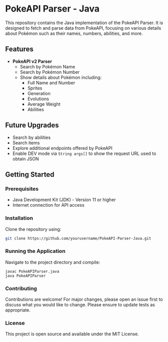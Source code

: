 # PokeAPI Parser - Java

This repository contains the Java implementation of the PokeAPI Parser. It is designed to fetch and parse data from PokeAPI, focusing on various details about Pokémon such as their names, numbers, abilities, and more.

## Features

- **PokeAPI v2 Parser**
  - Search by Pokémon Name
  - Search by Pokémon Number
  - Show details about Pokémon including:
    - Full Name and Number
    - Sprites
    - Generation
    - Evolutions
    - Average Weight
    - Abilities

## Future Upgrades

- Search by abilities
- Search items
- Explore additional endpoints offered by PokeAPI
- Enable DEV mode via `String args[]` to show the request URL used to obtain JSON

## Getting Started

### Prerequisites

- Java Development Kit (JDK) - Version 11 or higher
- Internet connection for API access

### Installation

Clone the repository using:

```bash
git clone https://github.com/yourusername/PokeAPI-Parser-Java.git
```

### Running the Application

Navigate to the project directory and compile:

```
javac PokeAPIParser.java
java PokeAPIParser
```

### Contributing

Contributions are welcome! For major changes, please open an issue first to discuss what you would like to change. Please ensure to update tests as appropriate.

### License
This project is open source and available under the MIT License.
